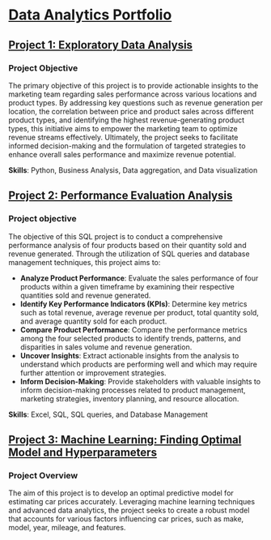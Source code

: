 # [Data Analytics Portfolio](https://github.com/Kholeka98/Kholeka_Sibiya_Portfolio.github.io)


## [Project 1: Exploratory Data Analysis](https://github.com/Kholeka98/Data_Cleaning_Excel/blob/main)

### Project Objective
The primary objective of this project is to provide actionable insights to the marketing team regarding sales performance across various locations and product types. By addressing key questions such as revenue generation per location, the correlation between price and product sales across different product types, and identifying the highest revenue-generating product types, this initiative aims to empower the marketing team to optimize revenue streams effectively. Ultimately, the project seeks to facilitate informed decision-making and the formulation of targeted strategies to enhance overall sales performance and maximize revenue potential.

**Skills**: Python, Business Analysis, Data aggregation, and Data visualization

## [Project 2: Performance Evaluation Analysis](https://github.com/Kholeka98/Performance-Evaluation/blob/main)

### Project objective
The objective of this SQL project is to conduct a comprehensive performance analysis of four products based on their quantity sold and revenue generated. Through the utilization of SQL queries and database management techniques, this project aims to:
- **Analyze Product Performance**: Evaluate the sales performance of four products within a given timeframe by examining their respective quantities sold and revenue generated.
- **Identify Key Performance Indicators (KPIs)**: Determine key metrics such as total revenue, average revenue per product, total quantity sold, and average quantity sold for each product.
- **Compare Product Performance**: Compare the performance metrics among the four selected products to identify trends, patterns, and disparities in sales volume and revenue generation.
- **Uncover Insights**: Extract actionable insights from the analysis to understand which products are performing well and which may require further attention or improvement strategies.
- **Inform Decision-Making**: Provide stakeholders with valuable insights to inform decision-making processes related to product management, marketing strategies, inventory planning, and resource allocation.

**Skills**: Excel, SQL, SQL queries, and Database Management

## [Project 3: Machine Learning: Finding Optimal Model and Hyperparameters](https://github.com/Kholeka98/Machine-learning)

### Project Overview
The aim of this project is to develop an optimal predictive model for estimating car prices accurately. Leveraging machine learning techniques and advanced data analytics, the project seeks to create a robust model that accounts for various factors influencing car prices, such as make, model, year, mileage, and features.
